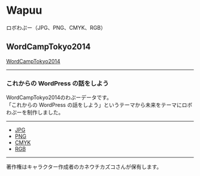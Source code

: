 # Wapuu

ロボわぷー（JPG、PNG、CMYK、RGB）

## WordCampTokyo2014

[WordCampTokyo2014](http://2014.tokyo.wordcamp.org/)
___

### これからの WordPress の話をしよう

WordCampTokyo2014のわぷーデータです。  
「これからの WordPress の話をしよう」というテーマから未来をテーマにロボわぷーを制作しました。
___

* [JPG](https://github.com/WordCampTokyo2014/wapuu/tree/master/JPG)
* [PNG](https://github.com/WordCampTokyo2014/wapuu/tree/master/PNG)
* [CMYK](https://github.com/WordCampTokyo2014/wapuu/tree/master/CMYK)
* [RGB](https://github.com/WordCampTokyo2014/wapuu/tree/master/RGB)

___

著作権はキャラクター作成者のカネウチカズコさんが保有します。